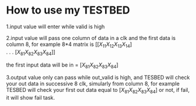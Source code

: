 # How to use my TESTBED

1.input value will enter while valid is high

2.input value will pass one column of data in a clk and the first data is column 8, for example 
8*4 matrix is 
[$[X_{11} X_{12} X_{13} X_{14}]$
<br />
.
.
.
$[X_{81} X_{82} X_{83} X_{84}]$]

the first input data will be
in = $[X_{81} X_{82} X_{83} X_{84}]$

3.output value only can pass while out_valid is high, and TESBED will check your out data in successive 8 clk, simularly from column 8, for example
TESBED will check your first out data equal to $[X_{81} X_{82} X_{83} X_{84}]$ or not, if fail, it will show fail task.

